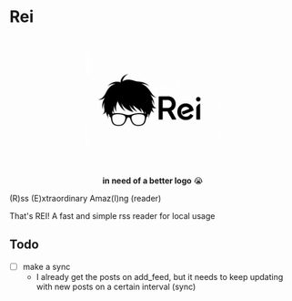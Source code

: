 # Rei


<div align="center">
<img src="./web/public/logo-icon.png" width="240px" height="240px" />
</div>


<div align="center">
<span> <strong>in need of a better logo</strong> 😭</span>
</div>

(R)ss (E)xtraordinary Amaz(I)ng (reader)

That's REI! A fast and simple rss reader for local usage

## Todo
- [ ] make a sync
    - I already get the posts on add_feed, but it needs to keep updating with
    new posts on a certain interval (sync)

